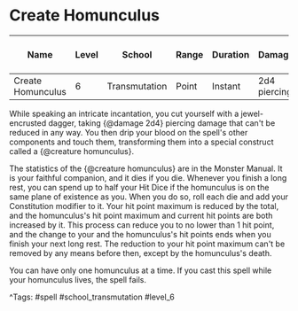 # Create Homunculus

| Name | Level | School | Range | Duration | Damage | Save DC & Type |
|------|-------|--------|-------|----------|--------|----------------|
| Create Homunculus | 6 | Transmutation | Point | Instant | 2d4 piercing | - |

While speaking an intricate incantation, you cut yourself with a jewel-encrusted dagger, taking {@damage 2d4} piercing damage that can't be reduced in any way. You then drip your blood on the spell's other components and touch them, transforming them into a special construct called a {@creature homunculus}.

The statistics of the {@creature homunculus} are in the Monster Manual. It is your faithful companion, and it dies if you die. Whenever you finish a long rest, you can spend up to half your Hit Dice if the homunculus is on the same plane of existence as you. When you do so, roll each die and add your Constitution modifier to it. Your hit point maximum is reduced by the total, and the homunculus's hit point maximum and current hit points are both increased by it. This process can reduce you to no lower than 1 hit point, and the change to your and the homunculus's hit points ends when you finish your next long rest. The reduction to your hit point maximum can't be removed by any means before then, except by the homunculus's death.

You can have only one homunculus at a time. If you cast this spell while your homunculus lives, the spell fails.

^Tags: #spell #school_transmutation #level_6